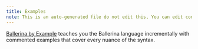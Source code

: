 ```yaml
---
title: Examples
note: This is an auto-generated file do not edit this, You can edit content in "ballerina-integrator" repo
---
```


[Ballerina by Example](https://ballerina.io/learn/by-example/) teaches you the Ballerina language incrementally with commented examples that cover every nuance of the syntax.
